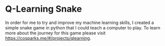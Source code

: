 # Q-Learning Snake
In order for me to try and improve my machine learning skills, I created a simple snake game in python that I could teach a computer to play. To learn more about the journey for this game please visit https://cosparks.me/#/projects/qlearning.
